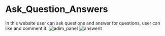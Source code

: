 # Ask_Question_Answers
In this website user can ask questions and answer for questions, user can like and comment it.
![adim_panel](https://github.com/Niveditha8970/Ask_Question_Answers/assets/117922358/7e3af44e-940f-42ec-b9d1-9fca04123cc3)
![answerit](https://github.com/Niveditha8970/Ask_Question_Answers/assets/117922358/dff08f75-f9d1-4965-b074-b14618441a27)
